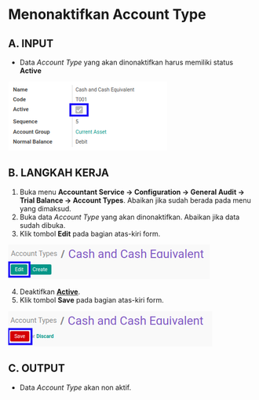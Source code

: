 # Menonaktifkan Account Type

## A. INPUT

* Data *Account Type* yang akan dinonaktifkan harus memiliki status **Active**

![](../../../img/account-type/status-active.png)

## B. LANGKAH KERJA

1. Buka menu **Accountant Service -> Configuration -> General Audit -> Trial Balance -> Account Types**. Abaikan jika sudah berada pada menu yang dimaksud.
2. Buka data *Account Type* yang akan dinonaktifkan. Abaikan jika data sudah dibuka.
3. Klik tombol **Edit** pada bagian atas-kiri form.

![](../../../img/account-type/tombol-edit.png)

4. Deaktifkan **[Active](./penjelasan.md#field-active)**.
5. Klik tombol **Save** pada bagian atas-kiri form.

![](../../../img/account-type/tombol-simpan-modifikasi.png)

## C. OUTPUT

* Data *Account Type* akan non aktif.
